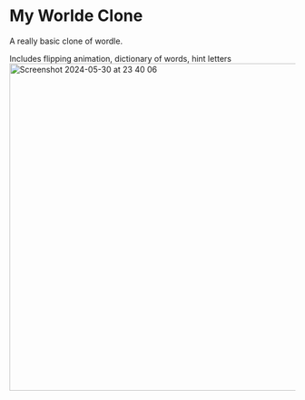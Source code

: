 # My Worlde Clone

A really basic clone of wordle.

Includes flipping animation, dictionary of words, hint letters
<img width="576" alt="Screenshot 2024-05-30 at 23 40 06" src="https://github.com/rubbaduk/worlde-clone/assets/106019127/ad4d427d-d0d3-4a92-9d98-92eef4664ad9">
